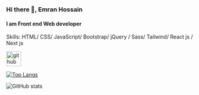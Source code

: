 ### Hi there 👋, Emran Hossain 
#### I am Front end Web developer 

Skills: HTML/ CSS/ JavaScript/ Bootstrap/ jQuery / Sass/ Tailwind/ React js / Next js 



[<img src='https://cdn.jsdelivr.net/npm/simple-icons@3.0.1/icons/github.svg' alt='github' height='40'>](https://github.com/emranhossain197)  

[![Top Langs](https://github-readme-stats.vercel.app/api/top-langs/?username=emranhossain197)](https://github.com/anuraghazra/github-readme-stats)

![GitHub stats](https://github-readme-stats.vercel.app/api?username=emranhossain197&show_icons=true)  

